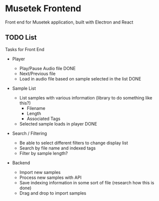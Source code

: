 # Musetek Frontend
Front end for Musetek application, built with Electron and React
## TODO List
Tasks for Front End

 - Player
	 - Play/Pause Audio file DONE
	 - Next/Previous file
	 - Load in audio file based on sample selected in the list DONE

 - Sample List
	 - List samples with various information (library to do something like this?)
		 - Filename 
		 - Length
		 - Associated Tags
	 - Selected sample loads in player DONE

 - Search / Filtering
	 - Be able to select different filters to change display list
	 - Search by file name and indexed tags
	 - Filter by sample length?

 - Backend
	 - Import new samples
	 - Process new samples with API
	 - Save indexing information in some sort of file (research how this is done)
	 - Drag and drop to import samples
